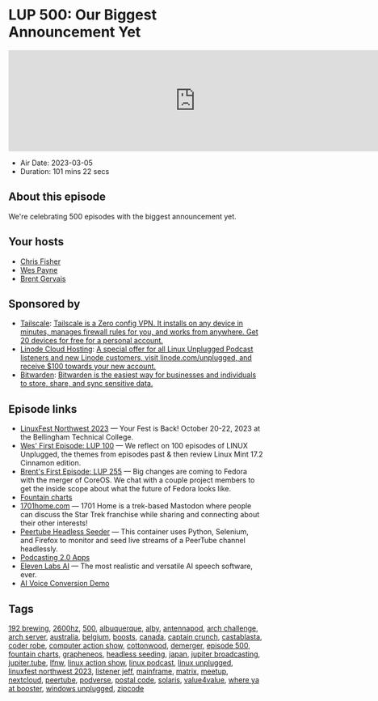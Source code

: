 # LUP 500: Our Biggest Announcement Yet

<iframe src="https://player.fireside.fm/v2/RUkczH-V+bL79xpWx?theme=dark" width="740" height="200" frameborder="0" scrolling="no"></iframe>

* Air Date: 2023-03-05
* Duration: 101 mins 22 secs

## About this episode

We're celebrating 500 episodes with the biggest announcement yet.

## Your hosts
* [Chris Fisher](https://linuxunplugged.com/hosts/chrislas)
* [Wes Payne](https://linuxunplugged.com/hosts/wes)
* [Brent Gervais](https://linuxunplugged.com/hosts/brent)

## Sponsored by

  * [Tailscale](http://tailscale.com/): [Tailscale is a Zero config VPN. It installs on any device in minutes, manages firewall rules for you, and works from anywhere. Get 20 devices for free for a personal account. ](http://tailscale.com/)
  * [Linode Cloud Hosting](https://linode.com/unplugged): [A special offer for all Linux Unplugged Podcast listeners and new Linode customers, visit linode.com/unplugged, and receive $100 towards your new account. ](https://linode.com/unplugged)
  * [Bitwarden](https://bitwarden.com/linux): [Bitwarden is the easiest way for businesses and individuals to store, share, and sync sensitive data.](https://bitwarden.com/linux)



## Episode links

  * [LinuxFest Northwest 2023](https://2023.lfnw.org/ "LinuxFest Northwest 2023") — Your Fest is Back! October 20-22, 2023 at the Bellingham Technical College.
  * [Wes' First Episode: LUP 100](https://linuxunplugged.com/100 "Wes' First Episode: LUP 100") — We reflect on 100 episodes of LINUX Unplugged, the themes from episodes past & then review Linux Mint 17.2 Cinnamon edition.
  * [Brent's First Episode: LUP 255](https://linuxunplugged.com/255 "Brent's First Episode: LUP 255") — Big changes are coming to Fedora with the merger of CoreOS. We chat with a couple project members to get the inside scope about what the future of Fedora looks like.
  * [Fountain charts](https://fountain.fm/charts "Fountain charts")
  * [1701home.com](http://1701home.com/ "1701home.com") — 1701 Home is a trek-based Mastodon where people can discuss the Star Trek franchise while sharing and connecting about their other interests!
  * [Peertube Headless Seeder](https://github.com/tyrsarm/peertube-headless-seeder "Peertube Headless Seeder") — This container uses Python, Selenium, and Firefox to monitor and seed live streams of a PeerTube channel headlessly.
  * [Podcasting 2.0 Apps](https://podcastindex.org/apps?appTypes=app&elements=Value "Podcasting 2.0 Apps")
  * [Eleven Labs AI](https://beta.elevenlabs.io/ "Eleven Labs AI") — The most realistic and versatile AI speech software, ever.
  * [AI Voice Conversion Demo](https://www.youtube.com/watch?v=17_xLsqny9E "AI Voice Conversion Demo")



## Tags

[192 brewing](https://linuxunplugged.com/tags/192%20brewing), [2600hz](https://linuxunplugged.com/tags/2600hz), [500](https://linuxunplugged.com/tags/500), [albuquerque](https://linuxunplugged.com/tags/albuquerque), [alby](https://linuxunplugged.com/tags/alby), [antennapod](https://linuxunplugged.com/tags/antennapod), [arch challenge](https://linuxunplugged.com/tags/arch%20challenge), [arch server](https://linuxunplugged.com/tags/arch%20server), [australia](https://linuxunplugged.com/tags/australia), [belgium](https://linuxunplugged.com/tags/belgium), [boosts](https://linuxunplugged.com/tags/boosts), [canada](https://linuxunplugged.com/tags/canada), [captain crunch](https://linuxunplugged.com/tags/captain%20crunch), [castablasta](https://linuxunplugged.com/tags/castablasta), [coder robe](https://linuxunplugged.com/tags/coder%20robe), [computer action show](https://linuxunplugged.com/tags/computer%20action%20show), [cottonwood](https://linuxunplugged.com/tags/cottonwood), [demerger](https://linuxunplugged.com/tags/demerger), [episode 500](https://linuxunplugged.com/tags/episode%20500), [fountain charts](https://linuxunplugged.com/tags/fountain%20charts), [grapheneos](https://linuxunplugged.com/tags/grapheneos), [headless seeding](https://linuxunplugged.com/tags/headless%20seeding), [japan](https://linuxunplugged.com/tags/japan), [jupiter broadcasting](https://linuxunplugged.com/tags/jupiter%20broadcasting), [jupiter.tube](https://linuxunplugged.com/tags/jupiter.tube), [lfnw](https://linuxunplugged.com/tags/lfnw), [linux action show](https://linuxunplugged.com/tags/linux%20action%20show), [linux podcast](https://linuxunplugged.com/tags/linux%20podcast), [linux unplugged](https://linuxunplugged.com/tags/linux%20unplugged), [linuxfest northwest 2023](https://linuxunplugged.com/tags/linuxfest%20northwest%202023), [listener jeff](https://linuxunplugged.com/tags/listener%20jeff), [mainframe](https://linuxunplugged.com/tags/mainframe), [matrix](https://linuxunplugged.com/tags/matrix), [meetup](https://linuxunplugged.com/tags/meetup), [nextcloud](https://linuxunplugged.com/tags/nextcloud), [peertube](https://linuxunplugged.com/tags/peertube), [podverse](https://linuxunplugged.com/tags/podverse), [postal code](https://linuxunplugged.com/tags/postal%20code), [solaris](https://linuxunplugged.com/tags/solaris), [value4value](https://linuxunplugged.com/tags/value4value), [where ya at booster](https://linuxunplugged.com/tags/where%20ya%20at%20booster), [windows unplugged](https://linuxunplugged.com/tags/windows%20unplugged), [zipcode](https://linuxunplugged.com/tags/zipcode)
